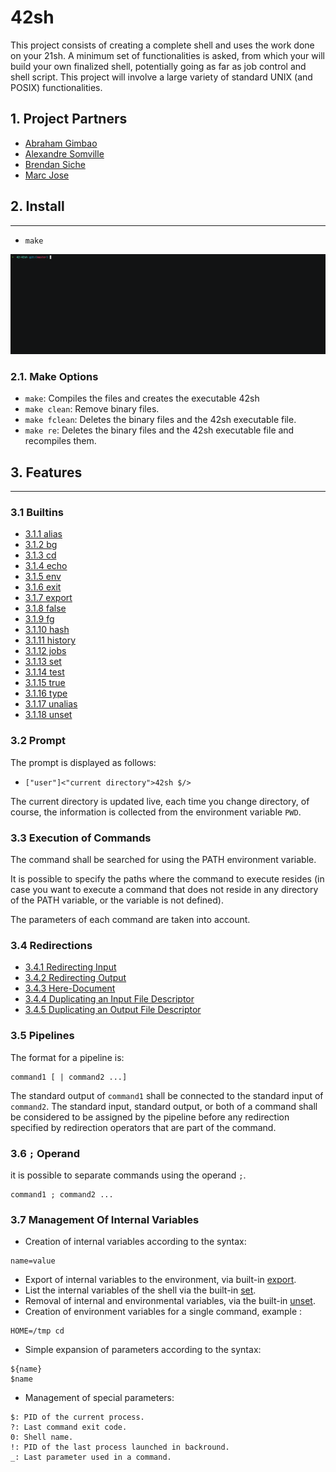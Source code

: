# 42sh

This project consists of creating a complete shell and uses the work done on your 21sh. A minimum set of functionalities is asked, from which your will build your own finalized shell, potentially going as far as job control and shell script. This project will involve a large variety of standard UNIX (and POSIX) functionalities.

## 1. Project Partners

- [Abraham Gimbao](https://github.com/abguimba)
- [Alexandre Somville](https://github.com/alsomvil42)
- [Brendan Siche](https://github.com/BrendanSiche)
- [Marc Jose](https://github.com/mjose-portfolio)

## 2. Install
------

- `make`

![alt text](README_resources/make.gif)

### 2.1. Make Options

- `make`: Compiles the files and creates the executable 42sh
- `make clean`: Remove binary files.
- `make fclean`: Deletes the binary files and the 42sh executable file.
- `make re`: Deletes the binary files and the 42sh executable file and recompiles them.

## 3. Features
------
### 3.1 Builtins

- [3.1.1 alias](./builtins#311-alias)
- [3.1.2 bg](./builtins#312-bg)
- [3.1.3 cd](./builtins#313-cd)
- [3.1.4 echo](./builtins#314-echo)
- [3.1.5 env](./builtins#315-env)
- [3.1.6 exit](./builtins#316-exit--n-)
- [3.1.7 export](./builtins#317-export)
- [3.1.8 false](./builtins#318-false)
- [3.1.9 fg](./builtins#319-fg)
- [3.1.10 hash](./builtins#3110-hash)
- [3.1.11 history](./builtins#3111-history)
- [3.1.12 jobs](./builtins#3112-jobs)
- [3.1.13 set](./builtins#3113-set)
- [3.1.14 test](./builtins#3114-test)
- [3.1.15 true](./builtins#3115-true)
- [3.1.16 type](./builtins#3116-type)
- [3.1.17 unalias](./builtins#3117-unalias)
- [3.1.18 unset](./builtins#3118-unset)

### 3.2 Prompt

The prompt is displayed as follows:

- `["user"]<"current directory">42sh $/>`

The current directory is updated live, each time you change directory, of course, the information is collected from the environment variable `PWD`.

### 3.3 Execution of Commands

The command shall be searched for using the PATH environment variable.

It is possible to specify the paths where the command to execute resides (in case you want to execute a command that does not reside in any directory of the PATH variable, or the variable is not defined).

The parameters of each command are taken into account.

### 3.4 Redirections

- [3.4.1 Redirecting Input](./redirections#341-redirecting-input)
- [3.4.2 Redirecting Output](./redirections#342-redirecting-output)
- [3.4.3 Here-Document](./redirections#343-here-document)
- [3.4.4 Duplicating an Input File Descriptor](./redirections#344-duplicating-an-input-file-descriptor)
- [3.4.5 Duplicating an Output File Descriptor](./redirections#345-duplicating-an-output-file-descriptor)

### 3.5 Pipelines

The format for a pipeline is:

```
command1 [ | command2 ...]
```

The standard output of `command1` shall be connected to the standard input of `command2`. The standard input, standard output, or both of a command shall be considered to be assigned by the pipeline before any redirection specified by redirection operators that are part of the command.

### 3.6 `;` Operand

it is possible to separate commands using the operand `;`.

```
command1 ; command2 ...
```

### 3.7 Management Of Internal Variables

- Creation of internal variables according to the syntax:

```
name=value
```

- Export of internal variables to the environment, via built-in [export](./builtins#317-export).
- List the internal variables of the shell via the built-in [set]((./builtins#3113-set)).
- Removal of internal and environmental variables, via the built-in [unset](./builtins#3118-unset).
- Creation of environment variables for a single command, example :

```
HOME=/tmp cd
```

- Simple expansion of parameters according to the syntax:

```
${name}
$name
```

- Management of special parameters:

```
$: PID of the current process.
?: Last command exit code.
0: Shell name.
!: PID of the last process launched in backround.
_: Last parameter used in a command.
```